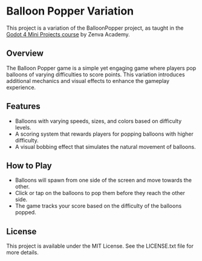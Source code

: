 # Balloon Popper Variation

This project is a variation of the BalloonPopper project, as taught in the [Godot 4 Mini Projects course](https://academy.zenva.com/course/godot-4-mini-projects/) by Zenva Academy.

## Overview

The Balloon Popper game is a simple yet engaging game where players pop balloons of varying difficulties to score points. This variation introduces additional mechanics and visual effects to enhance the gameplay experience.

## Features

- Balloons with varying speeds, sizes, and colors based on difficulty levels.
- A scoring system that rewards players for popping balloons with higher difficulty.
- A visual bobbing effect that simulates the natural movement of balloons.

## How to Play

- Balloons will spawn from one side of the screen and move towards the other.
- Click or tap on the balloons to pop them before they reach the other side.
- The game tracks your score based on the difficulty of the balloons popped.

## License

This project is available under the MIT License. See the LICENSE.txt file for more details.